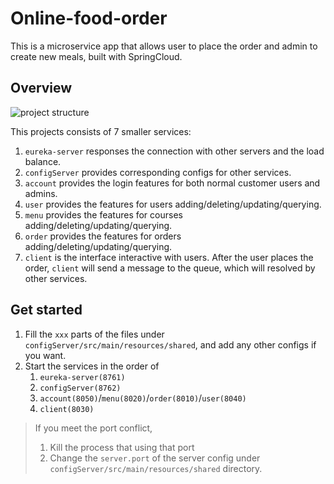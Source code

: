 # Online-food-order
This is a microservice app that allows user to place the order and admin to create new meals, built with SpringCloud.
## Overview

![project structure](https://tva1.sinaimg.cn/large/e6c9d24egy1h6kv5yvvqej20l60didgk.jpg)

This projects consists of 7 smaller services:

1. `eureka-server` responses the connection with other servers and the load balance.
2. `configServer` provides corresponding configs for other services.
3. `account` provides the login features for both normal customer users and admins.
4. `user` provides the features for users adding/deleting/updating/querying.
5. `menu` provides the features  for courses adding/deleting/updating/querying.
6. `order` provides the features for orders adding/deleting/updating/querying.
7. `client` is the interface interactive with users. After the user places the order, `client` will send a message to the queue, which will resolved by other services.

## Get started

1. Fill the `xxx` parts of the files under  `configServer/src/main/resources/shared`, and add any other configs if you want.
2. Start the services in the order of 
   1. `eureka-server(8761)`
   2. `configServer(8762)`
   3. `account(8050)`/`menu(8020)`/`order(8010)`/`user(8040)`
   4. `client(8030)`

> If you meet the port conflict,
>
> 1. Kill the process that using that port
> 2. Change the `server.port` of the server config under `configServer/src/main/resources/shared` directory.

